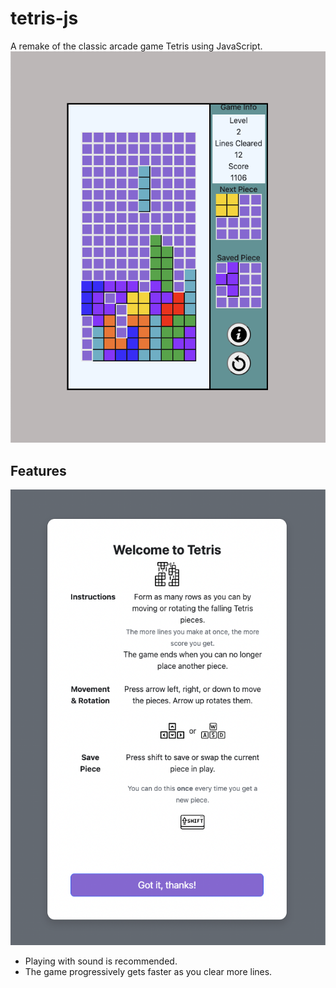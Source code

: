 # tetris-js

A remake of the classic arcade game Tetris using JavaScript.
![App UI](/assets/imgs/screenshots/tetris-js-ui.png)

## Features

![Instructions](/assets/imgs/screenshots/tetris-js-welcome.png)

- Playing with sound is recommended.
- The game progressively gets faster as you clear more lines.
